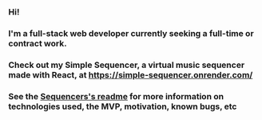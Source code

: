 ### Hi!

### I'm a full-stack web developer currently seeking a full-time or contract work.

### Check out my Simple Sequencer, a virtual music sequencer made with React, at https://simple-sequencer.onrender.com/

### See the [Sequencers's readme](https://github.com/mklnln/sequencer) for more information on technologies used, the MVP, motivation, known bugs, etc

<!--
**mklnln/mklnln** is a ✨ _special_ ✨ repository because its `README.md` (this file) appears on your GitHub profile.

Here are some ideas to get you started:

- 🔭 I’m currently working on ...
- 🌱 I’m currently learning ...
- 👯 I’m looking to collaborate on ...
- 🤔 I’m looking for help with ...
- 💬 Ask me about ...
- 📫 How to reach me: ...
- 😄 Pronouns: ...
- ⚡ Fun fact: ...
-->
